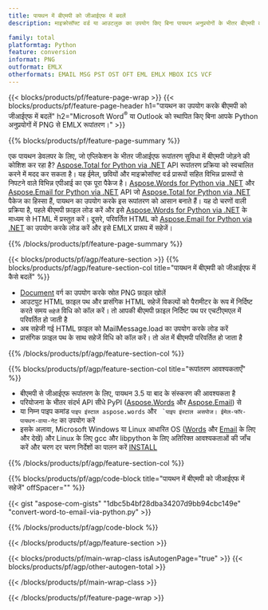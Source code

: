 ```yaml
---
title: पायथन में बीएमपी को जीआईएफ में बदलें
description: माइक्रोसॉफ्ट वर्ड या आउटलुक का उपयोग किए बिना पायथन अनुप्रयोगों के भीतर बीएमपी को जीआईएफ में सहेजें

family: total
platformtag: Python
feature: conversion
informat: PNG
outformat: EMLX
otherformats: EMAIL MSG PST OST OFT EML EMLX MBOX ICS VCF
---
```

{{< blocks/products/pf/feature-page-wrap >}}
{{< blocks/products/pf/feature-page-header h1="पायथन का उपयोग करके बीएमपी को जीआईएफ में बदलें" h2="Microsoft Word<sup>&reg;</sup> या Outlook को स्थापित किए बिना आपके Python अनुप्रयोगों में PNG से EMLX रूपांतरण।" >}}

{{% blocks/products/pf/feature-page-summary %}}

एक पायथन डेवलपर के लिए, जो एप्लिकेशन के भीतर जीआईएफ रूपांतरण सुविधा में बीएमपी जोड़ने की कोशिश कर रहा है? [Aspose.Total for Python via .NET](https://products.aspose.com/total/python-net/) API रूपांतरण प्रक्रिया को स्वचालित करने में मदद कर सकता है। यह ईमेल, छवियों और माइक्रोसॉफ्ट वर्ड प्रारूपों सहित विभिन्न प्रारूपों से निपटने वाले विभिन्न एपीआई का एक पूरा पैकेज है। [Aspose.Words for Python via .NET](https://products.aspose.com/words/python-net/) और [Aspose.Email for Python via .NET](https://products.aspose.com/email/python-net/) API जो [Aspose.Total for Python via .NET](https://products.aspose.com/total/python-net/) पैकेज का हिस्सा हैं, पायथन का उपयोग करके इस रूपांतरण को आसान बनाते हैं। यह दो चरणों वाली प्रक्रिया है, पहले बीएमपी फ़ाइल लोड करें और इसे [Aspose.Words for Python via .NET](https://products.aspose.com/words/python-net/) के माध्यम से HTML में प्रस्तुत करें। दूसरे, परिवर्तित HTML को [Aspose.Email for Python via .NET](https://products.aspose.com/email/python-net/) का उपयोग करके लोड करें और इसे EMLX प्रारूप में सहेजें।

{{% /blocks/products/pf/feature-page-summary %}}

{{< blocks/products/pf/agp/feature-section >}}
{{% blocks/products/pf/agp/feature-section-col title="पायथन में बीएमपी को जीआईएफ में कैसे बदलें" %}}

- [Document](https://reference.aspose.com/words/python-net/aspose.words/document/) वर्ग का उपयोग करके स्रोत PNG फ़ाइल खोलें
- आउटपुट HTML फ़ाइल पथ और प्रासंगिक HTML सहेजें विकल्पों को पैरामीटर के रूप में निर्दिष्ट करते समय `सहेजें` विधि को कॉल करें। तो आपकी बीएमपी फ़ाइल निर्दिष्ट पथ पर एचटीएमएल में परिवर्तित हो जाती है
- अब सहेजी गई HTML फ़ाइल को MailMessage.load का उपयोग करके लोड करें
- प्रासंगिक फ़ाइल पथ के साथ सहेजें विधि को कॉल करें। तो अंत में बीएमपी परिवर्तित हो जाता है

{{% /blocks/products/pf/agp/feature-section-col %}}

{{% blocks/products/pf/agp/feature-section-col title="रूपांतरण आवश्यकताएँ" %}}

- बीएमपी से जीआईएफ रूपांतरण के लिए, पायथन 3.5 या बाद के संस्करण की आवश्यकता है
- परियोजना के भीतर संदर्भ API सीधे PyPI ([Aspose.Words](https://pypi.org/project/aspose-words/) और [Aspose.Email](https://pypi.org/project/Aspose.Email-for-Python-via-NET/)) से
- या निम्न पाइप कमांड ```पाइप इंस्टाल aspose.words``` और `` `पाइप इंस्टाल असपोज। ईमेल-फॉर-पायथन-वाया-नेट`` का उपयोग करें 
- इसके अलावा, Microsoft Windows या Linux आधारित OS ([Words](https://docs.aspose.com/words/python-net/system-requirements/) और [Email](https://docs.aspose.com/email/python-net/system-requirements/) के लिए और देखें) और Linux के लिए gcc और libpython के लिए अतिरिक्त आवश्यकताओं की जाँच करें और चरण दर चरण निर्देशों का पालन करें [INSTALL](https://docs.aspose.com/words/python-net/installation/)
 

{{% /blocks/products/pf/agp/feature-section-col %}}

{{% blocks/products/pf/agp/code-block title="पायथन में बीएमपी को जीआईएफ में सहेजें" offSpacer="" %}}

{{< gist "aspose-com-gists" "1dbc5b4bf28dba34207d9bb94cbc149e" "convert-word-to-email-via-python.py" >}}

{{% /blocks/products/pf/agp/code-block %}}

{{< /blocks/products/pf/agp/feature-section >}}

{{< blocks/products/pf/main-wrap-class isAutogenPage="true" >}}
{{< blocks/products/pf/agp/other-autogen-total >}}

{{< /blocks/products/pf/main-wrap-class >}}

{{< /blocks/products/pf/feature-page-wrap >}}